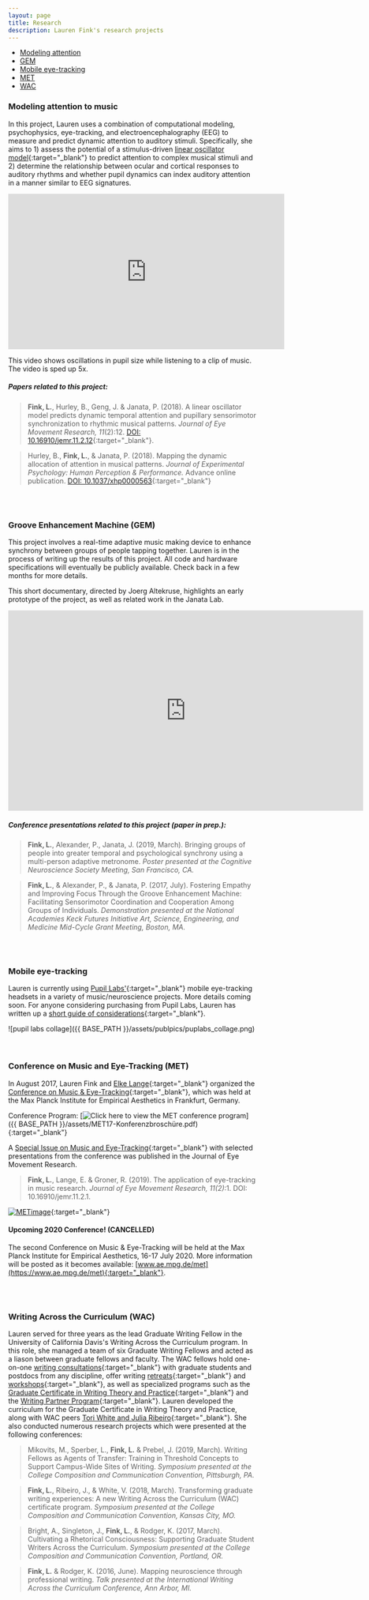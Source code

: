 ```yaml
---
layout: page
title: Research
description: Lauren Fink's research projects
---
```

<HEAD>
<!-- Global site tag (gtag.js) - Google Analytics -->
  <script async src="https://www.googletagmanager.com/gtag/js?id=UA-114823830-1"></script>
  <script>
    window.dataLayer = window.dataLayer || [];
    function gtag(){dataLayer.push(arguments);}
    gtag('js', new Date());
    gtag('config', 'UA-114823830-1');
  </script>
</HEAD>

<div class="navbar">
    <div class="navbar-inner">
        <ul class="nav">
            <li><a href="#Modeling attention">Modeling attention</a></li>
            <li><a href="#GEM">GEM</a></li> 
            <li><a href="#Mobile eye-tracking">Mobile eye-tracking</a></li>
            <li><a href="#MET">MET</a></li> 
            <li><a href="#WAC">WAC</a></li> 
        </ul>
    </div>
</div>



### <a name="Modeling attention"></a>Modeling attention to music
In this project, Lauren uses a combination of computational modeling, psychophysics, eye-tracking, and electroencephalography (EEG) to measure and predict dynamic attention to auditory stimuli. Specifically, she aims to 1) assess the potential of a stimulus-driven [linear oscillator model](http://atonal.ucdavis.edu/projects/musical_spaces/rhythm/btb/){:target="_blank"} to predict attention to complex musical stimuli and 2) determine the relationship between ocular and cortical responses to auditory rhythms and whether pupil dynamics can index auditory attention in a manner similar to EEG signatures.

<iframe width="560" height="315" src="https://www.youtube.com/embed/OMVWDExIq38" frameborder="0" allow="accelerometer; autoplay; encrypted-media; gyroscope; picture-in-picture" allowfullscreen></iframe>

This video shows oscillations in pupil size while listening to a clip of music. The video is sped up 5x.

##### Papers related to this project:  

> **Fink, L.**, Hurley, B., Geng, J. & Janata, P. (2018). A linear oscillator model predicts dynamic temporal attention and pupillary sensorimotor synchronization to rhythmic musical patterns.  *Journal of Eye Movement Research, 11*(2):12. [DOI: 10.16910/jemr.11.2.12](https://bop.unibe.ch/JEMR/article/view/4285/){:target="_blank"}.  

> Hurley, B., **Fink, L.**, & Janata, P. (2018). Mapping the dynamic allocation of attention in musical patterns. *Journal of Experimental Psychology: Human Perception & Performance.* Advance online publication. [DOI: 10.1037/xhp0000563](http://psycnet.apa.org/doiLanding?doi=10.1037%2Fxhp0000563){:target="_blank"}  


<br><br>

### <a name="GEM"></a>Groove Enhancement Machine (GEM)
This project involves a real-time adaptive music making device to enhance synchrony between groups of people tapping together. Lauren is in the process of writing up the results of this project. All code and hardware specifications will eventually be publicly available. Check back in a few months for more details. 

This short documentary, directed by Joerg Altekruse, highlights an early prototype of the project, as well as related work in the Janata Lab.

<iframe title="Groove-Maschine" allowfullscreen="true" style="transition-duration:0;transition-property:no;margin:0 auto;position:relative;display:block;background-color:#000000;" frameborder="0" scrolling="no" width="720" height="406" src="https://www.arte.tv/player/v3/index.php?json_url=https%3A%2F%2Fapi.arte.tv%2Fapi%2Fplayer%2Fv1%2Fconfig%2Fde%2F074208-005-A%3Fautostart%3D0%26lifeCycle%3D1&amp;lang=de_DE&amp;mute=0"></iframe>

##### Conference presentations related to this project (paper in prep.):

> **Fink, L.**, Alexander, P., Janata, J. (2019, March). Bringing groups of people into greater temporal and psychological synchrony using a multi-person adaptive metronome. *Poster presented at the Cognitive Neuroscience Society Meeting, San Francisco, CA.*  

> **Fink, L.**, & Alexander, P., & Janata, P. (2017, July). Fostering Empathy and Improving Focus Through the Groove Enhancement Machine: Facilitating Sensorimotor Coordination and Cooperation Among Groups of Individuals. *Demonstration presented at the National Academies Keck Futures Initiative Art, Science, Engineering, and Medicine Mid-Cycle Grant Meeting, Boston, MA.*

<!-- ![groove enhancement machine collage]({{ BASE_PATH }}/assets/publpics/gem_example.png)  -->

<br><br>

### <a name="Mobile eye-tracking"></a>Mobile eye-tracking

Lauren is currently using [Pupil Labs'](https://pupil-labs.com/){:target="_blank"} mobile eye-tracking headsets in a variety of music/neuroscience projects. More details coming soon. For anyone considering purchasing from Pupil Labs, Lauren has written up a [short guide of considerations](http://lkfink.github.io/pages/PupilLabs_aBeginnersGuide.html){:target="_blank"}. 
 
![pupil labs collage]({{ BASE_PATH }}/assets/publpics/puplabs_collage.png)  
<br><br>

### <a name="MET"></a>Conference on Music and Eye-Tracking (MET)

In August 2017, Lauren Fink and [Elke Lange](https://www.aesthetics.mpg.de/en/the-institute/people/lange.html){:target="_blank"} organized the [Conference on Music & Eye-Tracking](https://www.ae.mpg.de/met17){:target="_blank"}, which was held at the Max Planck Institute for Empirical Aesthetics in Frankfurt, Germany. <br/>  

Conference Program: [![Click here to view the MET conference program](icons16/pdf-icon.png)]({{ BASE_PATH }}/assets/MET17-Konferenzbroschüre.pdf){:target="_blank"}   <br/>  

A [Special Issue on Music and Eye-Tracking](https://bop.unibe.ch/JEMR/issue/view/793){:target="_blank"} with selected presentations from the conference was published in the Journal of Eye Movement Research.  

> **Fink, L.**, Lange, E. & Groner, R. (2019). The application of eye-tracking in music research. *Journal of
Eye Movement Research, 11(2)*:1. DOI: 10.16910/jemr.11.2.1.

[![METimage](../../assets/publpics/METimage.png)](https://lkfink.github.io/pages/publpics/METimage.html){:target="_blank"} 

#### Upcoming 2020 Conference! (CANCELLED)
The second Conference on Music & Eye-Tracking will be held at the Max Planck Institute for Empirical Aesthetics, 16-17 July 2020. More information will be posted as it becomes available: [www.ae.mpg.de/met](https://www.ae.mpg.de/met){:target="_blank"}.



<br><br>

### <a name="WAC"></a>Writing Across the Curriculum (WAC)
Lauren served for three years as the lead Graduate Writing Fellow in the University of California Davis's Writing Across the Curriculum program. In this role, she managed a team of six Graduate Writing Fellows and acted as a liason between graduate fellows and faculty. The WAC fellows hold one-on-one [writing consultations](http://writing.ucdavis.edu/wac/consultations){:target="_blank"} with graduate students and postdocs from any discipline, offer writing [retreats](http://writing.ucdavis.edu/wac/retreats){:target="_blank"} and [workshops](http://writing.ucdavis.edu/wac/workshops){:target="_blank"}, as well as specialized programs such as the [Graduate Certificate in Writing Theory and Practice](http://writing.ucdavis.edu/wac/certificate){:target="_blank"} and the [Writing Partner Program](http://writing.ucdavis.edu/wac/resources/writing-partner-program){:target="_blank"}. Lauren developed the curriculum for the Graduate Certificate in Writing Theory and Practice, along with WAC peers [Tori White and Julia Ribeiro](http://writing.ucdavis.edu/wac/gfw-bios){:target="_blank"}. She also conducted numerous research projects which were presented at the following conferences: 

> Mikovits, M., Sperber, L., **Fink, L.** & Prebel, J. (2019, March). Writing Fellows as Agents of Transfer: Training in Threshold Concepts to Support Campus-Wide Sites of Writing. *Symposium presented at the College Composition and Communication Convention, Pittsburgh, PA.*  

> **Fink, L.**, Ribeiro, J., & White, V. (2018, March). Transforming graduate writing experiences: A new Writing Across the Curriculum (WAC) certificate program. *Symposium presented at the College Composition and Communication Convention, Kansas City, MO.*  

> Bright, A., Singleton, J., **Fink, L.**, & Rodger, K. (2017, March). Cultivating a Rhetorical Consciousness: Supporting Graduate Student Writers Across the Curriculum. *Symposium presented at the College Composition and Communication Convention, Portland, OR.*  

> **Fink, L.** & Rodger, K. (2016, June). Mapping neuroscience through professional writing. *Talk presented at the International Writing Across the Curriculum Conference, Ann Arbor, MI.*






